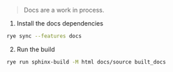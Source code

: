 > Docs are a work in process.

1. Install the docs dependencies

```bash
rye sync --features docs
```

2. Run the build

```bash
rye run sphinx-build -M html docs/source built_docs
```
